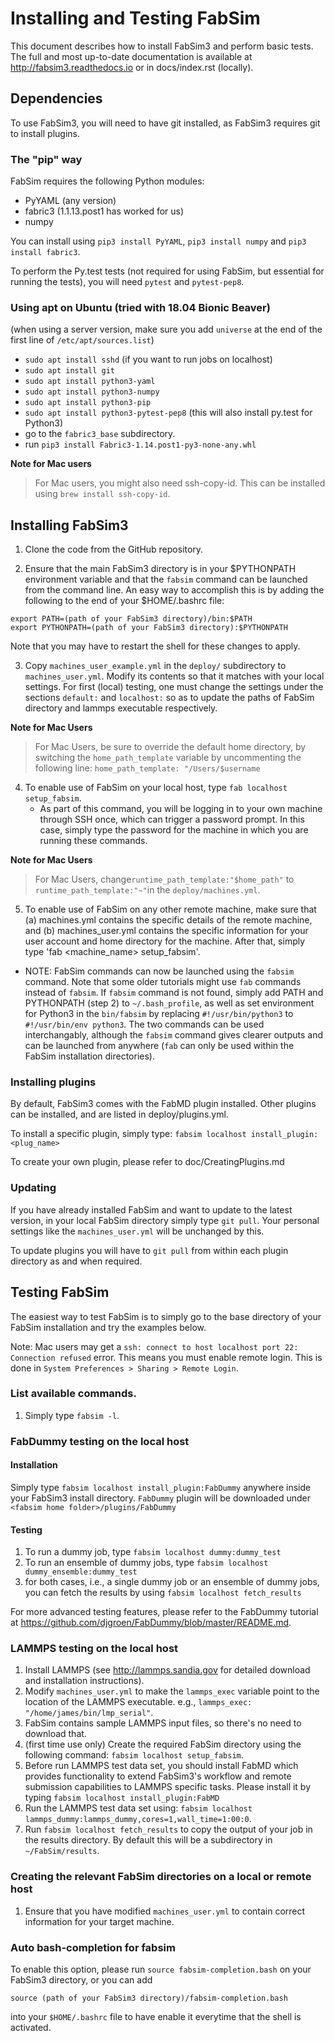 Installing and Testing FabSim
======

This document describes how to install FabSim3 and perform basic tests. The full and most up-to-date documentation is available at http://fabsim3.readthedocs.io or in docs/index.rst (locally).

## Dependencies

To use FabSim3, you will need to have git installed, as FabSim3 requires git to install plugins.

### The "pip" way
FabSim requires the following Python modules:
* PyYAML (any version) 
* fabric3 (1.1.13.post1 has worked for us)
* numpy

You can install using `pip3 install PyYAML`, `pip3 install numpy` and `pip3 install fabric3`.

To perform the Py.test tests (not required for using FabSim, but essential for running the tests), you will need `pytest` and `pytest-pep8`.

### Using apt on Ubuntu (tried with 18.04 Bionic Beaver)
(when using a server version, make sure you add `universe` at the end of the first line of `/etc/apt/sources.list`)
* `sudo apt install sshd` (if you want to run jobs on localhost)
* `sudo apt install git`
* `sudo apt install python3-yaml`
* `sudo apt install python3-numpy`
* `sudo apt install python3-pip`
* `sudo apt install python3-pytest-pep8` (this will also install py.test for Python3)
* go to the `fabric3_base` subdirectory.
* run `pip3 install Fabric3-1.14.post1-py3-none-any.whl`

**Note for Mac users**
> For Mac users, you might also need ssh-copy-id. This can be installed using `brew install ssh-copy-id`.



## Installing FabSim3

1. Clone the code from the GitHub repository.

2. Ensure that the main FabSim3 directory is in your $PYTHONPATH environment variable and that the `fabsim` command can be launched from the command line. An easy way to accomplish this is by adding the following to the end of your $HOME/.bashrc file:
```
export PATH=(path of your FabSim3 directory)/bin:$PATH
export PYTHONPATH=(path of your FabSim3 directory):$PYTHONPATH
```
Note that you may have to restart the shell for these changes to apply.

3. Copy `machines_user_example.yml` in the `deploy/` subdirectory to `machines_user.yml`. Modify its contents so that it matches with your local settings. For first (local) testing, one must change the settings under the sections `default:` and `localhost:` so as to update the paths of FabSim directory and lammps executable respectively. 

**Note for Mac Users**
> For Mac Users, be sure to override the default home directory, 
> by switching the `home_path_template` variable by uncommenting the following line: 
> `home_path_template: "/Users/$username`

4. To enable use of FabSim on your local host, type `fab localhost setup_fabsim`. 
   - As part of this command, you will be logging in to your own machine through SSH once, which can trigger a password prompt. In this case, simply type the password for the machine in which you are running these commands.
   
**Note for Mac Users**
> For Mac Users, change`runtime_path_template:"$home_path"` to `runtime_path_template:"~"`in the `deploy/machines.yml`.    

5. To enable use of FabSim on any other remote machine, make sure that (a) machines.yml contains the specific details of the remote machine, and (b) machines_user.yml contains the specific information for your user account and home directory for the machine. After that, simply type 'fab <machine_name> setup_fabsim'.

* NOTE: FabSim commands can now be launched using the `fabsim` command. Note that some older tutorials might use `fab` commands instead of `fabsim`. If `fabsim` command is not found, simply add PATH and PYTHONPATH (step 2) to `~/.bash_profile`, as well as set environment for Python3 in the `bin/fabsim` by replacing `#!/usr/bin/python3` to `#!/usr/bin/env python3`. The two commands can be used interchangably, although the `fabsim` command gives clearer outputs and can be launched from anywhere (`fab` can only be used within the FabSim installation directories). 

### Installing plugins

By default, FabSim3 comes with the FabMD plugin installed. Other plugins can be installed, and are listed in deploy/plugins.yml.

To install a specific plugin, simply type: `fabsim localhost install_plugin:<plug_name>`

To create your own plugin, please refer to doc/CreatingPlugins.md

### Updating 

If you have already installed FabSim and want to update to the latest version, in your local FabSim directory simply type `git pull`. Your personal settings like the `machines_user.yml` will be unchanged by this.

To update plugins you will have to `git pull` from within each plugin directory as and when required.

## Testing FabSim

The easiest way to test FabSim is to simply go to the base directory of your FabSim installation and try the examples below.

Note: Mac users may get a `ssh: connect to host localhost port 22: Connection refused` error. This means you must enable remote login. This is done in `System Preferences > Sharing > Remote Login`.

### List available commands.
1. Simply type `fabsim -l`.

### FabDummy testing on the local host
####  Installation
Simply type `fabsim localhost install_plugin:FabDummy` anywhere inside your FabSim3 install directory. `FabDummy` plugin will be downloaded under `<fabsim home folder>/plugins/FabDummy` 
####  Testing
1. To run a dummy job, type `fabsim localhost dummy:dummy_test`
2. To run an ensemble of dummy jobs, type `fabsim localhost dummy_ensemble:dummy_test`
3. for both cases, i.e., a single dummy job or an ensemble of dummy jobs, you can fetch the results by using `fabsim localhost fetch_results`

For more advanced testing features, please refer to the FabDummy tutorial at https://github.com/djgroen/FabDummy/blob/master/README.md.

### LAMMPS testing on the local host

1. Install LAMMPS (see http://lammps.sandia.gov for detailed download and installation instructions).
2. Modify `machines_user.yml` to make the `lammps_exec` variable point to the location of the LAMMPS executable. e.g., `lammps_exec: "/home/james/bin/lmp_serial"`.
3. FabSim contains sample LAMMPS input files, so there's no need to download that.
4. (first time use only) Create the required FabSim directory using the following command: `fabsim localhost setup_fabsim`.
5. Before run LAMMPS test data set, you should install FabMD which provides functionality to extend FabSim3's workflow and remote submission capabilities to LAMMPS specific tasks. Please install it by typing
`fabsim localhost install_plugin:FabMD`
6. Run the LAMMPS test data set using: `fabsim localhost lammps_dummy:lammps_dummy,cores=1,wall_time=1:00:0`.
7. Run `fabsim localhost fetch_results` to copy the output of your job in the results directory. By default this will be a subdirectory in `~/FabSim/results`.

### Creating the relevant FabSim directories on a local or remote host

1. Ensure that you have modified `machines_user.yml` to contain correct information for your target machine.

### Auto bash-completion for fabsim

To enable this option, please run `source fabsim-completion.bash` on your FabSim3 directory, or you can add
```
source (path of your FabSim3 directory)/fabsim-completion.bash
```
into your `$HOME/.bashrc` file to have enable it everytime that the shell is activated.

